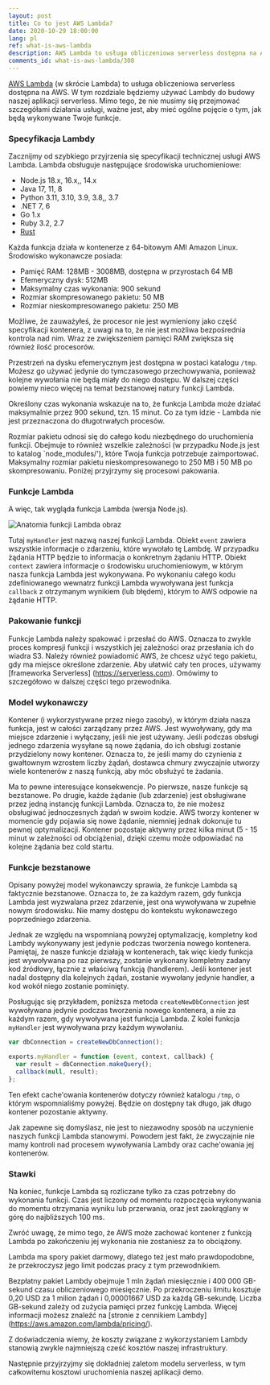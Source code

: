 ```yaml
---
layout: post
title: Co to jest AWS Lambda?
date: 2020-10-29 18:00:00
lang: pl
ref: what-is-aws-lambda
description: AWS Lambda to usługa obliczeniowa serverless dostępna na Amazon Web Services. Uruchamia fragmenty kodu (zwane funkcjami Lambda) w kontenerach bezstanowych, które są wywoływane na żądanie, aby odpowiedzieć na zdarzenia (takie jak żądania HTTP). Po zakończeniu wykonywania funkcji kontenery są wyłączane. Użytkownicy ponoszą koszt jedynie za czas potrzebny do wykonania funkcji.
comments_id: what-is-aws-lambda/308
---
```


[AWS Lambda](https://aws.amazon.com/lambda/) (w skrócie Lambda) to usługa obliczeniowa serverless dostępna na AWS. W tym rozdziale będziemy używać Lambdy do budowy naszej aplikacji serverless. Mimo tego, że nie musimy się przejmować szczegółami działania usługi, ważne jest, aby mieć ogólne pojęcie o tym, jak będą wykonywane Twoje funkcje.

### Specyfikacja Lambdy

Zacznijmy od szybkiego przyjrzenia się specyfikacji technicznej usługi AWS Lambda. Lambda obsługuje następujące środowiska uruchomieniowe:

- Node.js 18.x, 16.x,, 14.x
- Java 17, 11, 8
- Python 3.11, 3.10, 3.9, 3.8,, 3.7
- .NET 7, 6
- Go 1.x
- Ruby 3.2, 2.7
- [Rust](https://docs.aws.amazon.com/lambda/latest/dg/lambda-rust.html)

Każda funkcja działa w kontenerze z 64-bitowym AMI Amazon Linux. Środowisko wykonawcze posiada:

- Pamięć RAM: 128MB - 3008MB, dostępna w przyrostach 64 MB
- Efemeryczny dysk: 512MB
- Maksymalny czas wykonania: 900 sekund
- Rozmiar skompresowanego pakietu: 50 MB
- Rozmiar nieskompresowanego pakietu: 250 MB

Możliwe, że zauważyłeś, że procesor nie jest wymieniony jako część specyfikacji kontenera, z uwagi na to, że nie jest możliwa bezpośrednia kontrola nad nim. Wraz ze zwiększeniem pamięci RAM zwiększa się również ilość procesorów.

Przestrzeń na dysku efemerycznym jest dostępna w postaci katalogu `/tmp`. Możesz go używać jedynie do tymczasowego przechowywania, ponieważ kolejne wywołania nie będą miały do niego dostępu. W dalszej części powiemy nieco więcej na temat bezstanowej natury funkcji Lambda.

Określony czas wykonania wskazuje na to, że funkcja Lambda może działać maksymalnie przez 900 sekund, tzn. 15 minut. Co za tym idzie - Lambda nie jest przeznaczona do długotrwałych procesów.

Rozmiar pakietu odnosi się do całego kodu niezbędnego do uruchomienia funkcji. Obejmuje to również wszelkie zależności (w przypadku Node.js jest to katalog `node_modules/'), które Twoja funkcja potrzebuje zaimportować. Maksymalny rozmiar pakietu nieskompresowanego to 250 MB i 50 MB po skompresowaniu. Poniżej przyjrzymy się procesowi pakowania.

### Funkcje Lambda

A więc, tak wygląda funkcja Lambda (wersja Node.js).

![Anatomia funkcji Lambda obraz](/assets/anatomy-of-a-lambda-function.png)

Tutaj `myHandler` jest nazwą naszej funkcji Lambda. Obiekt `event` zawiera wszystkie informacje o zdarzeniu, które wywołało tę Lambdę. W przypadku żądania HTTP będzie to informacja o konkretnym żądaniu HTTP. Obiekt `context` zawiera informacje o środowisku uruchomieniowym, w którym nasza funkcja Lambda jest wykonywana. Po wykonaniu całego kodu zdefiniowanego wewnatrz funkcji Lambda wywoływana jest funkcja `callback` z otrzymanym wynikiem (lub błędem), którym to AWS odpowie na żądanie HTTP.

### Pakowanie funkcji

Funkcje Lambda należy spakować i przesłać do AWS. Oznacza to zwykle proces kompresji funkcji i wszystkich jej zależności oraz przesłania ich do wiadra S3. Należy również powiadomić AWS, że chcesz użyć tego pakietu, gdy ma miejsce określone zdarzenie. Aby ułatwić cały ten proces, używamy [frameworka Serverless] (https://serverless.com). Omówimy to szczegółowo w dalszej części tego przewodnika.

### Model wykonawczy

Kontener (i wykorzystywane przez niego zasoby), w którym działa nasza funkcja, jest w całości zarządzany przez AWS. Jest wywoływany, gdy ma miejsce zdarzenie i wyłączany, jeśli nie jest używany. Jeśli podczas obsługi jednego zdarzenia wysyłane są nowe żądania, do ich obsługi zostanie przydzielony nowy kontener. Oznacza to, że jeśli mamy do czynienia z gwałtownym wzrostem liczby żądań, dostawca chmury zwyczajnie utworzy wiele kontenerów z naszą funkcją, aby móc obsłużyć te żadania.

Ma to pewne interesujące konsekwencje. Po pierwsze, nasze funkcje są bezstanowe. Po drugie, każde żądanie (lub zdarzenie) jest obsługiwane przez jedną instancję funkcji Lambda. Oznacza to, że nie możesz obsługiwać jednoczesnych żądań w swoim kodzie. AWS tworzy kontener w momencie gdy pojawia się nowe żądanie, niemniej jednak dokonuje tu pewnej optymalizacji. Kontener pozostaje aktywny przez kilka minut (5 - 15 minut w zależności od obciążenia), dzięki czemu może odpowiadać na kolejne żądania bez cold startu.

### Funkcje bezstanowe

Opisany powyżej model wykonawczy sprawia, że funkcje Lambda są faktycznie bezstanowe. Oznacza to, że za każdym razem, gdy funkcja Lambda jest wyzwalana przez zdarzenie, jest ona wywoływana w zupełnie nowym środowisku. Nie mamy dostępu do kontekstu wykonawczego poprzedniego zdarzenia.

Jednak ze względu na wspomnianą powyżej optymalizację, kompletny kod Lambdy wykonywany jest jedynie podczas tworzenia nowego kontenera. Pamiętaj, że nasze funkcje działają w kontenerach, tak więc kiedy funkcja jest wywoływana po raz pierwszy, zostanie wykonany kompletny zadany kod źródłowy, łącznie z właściwą funkcją (handlerem). Jeśli kontener jest nadal dostępny dla kolejnych żądań, zostanie wywołany jedynie handler, a kod wokół niego zostanie pominięty.

Posługując się przykładem, poniższa metoda `createNewDbConnection` jest wywoływana jedynie podczas tworzenia nowego kontenera, a nie za każdym razem, gdy wywoływana jest funkcja Lambda. Z kolei funkcja `myHandler` jest wywoływana przy każdym wywołaniu.

```js
var dbConnection = createNewDbConnection();

exports.myHandler = function (event, context, callback) {
  var result = dbConnection.makeQuery();
  callback(null, result);
};
```

Ten efekt cache'owania kontenerów dotyczy również katalogu `/tmp`, o którym wspomnialiśmy powyżej. Będzie on dostępny tak długo, jak długo kontener pozostanie aktywny.

Jak zapewne się domyślasz, nie jest to niezawodny sposób na uczynienie naszych funkcji Lambda stanowymi. Powodem jest fakt, że zwyczajnie nie mamy kontroli nad procesem wywoływania Lambdy oraz cache'owania jej kontenerów.

### Stawki

Na koniec, funkcje Lambda są rozliczane tylko za czas potrzebny do wykonania funkcji. Czas jest liczony od momentu rozpoczęcia wykonywania do momentu otrzymania wyniku lub przerwania, oraz jest zaokrąglany w górę do najbliższych 100 ms.

Zwróć uwagę, że mimo tego, że AWS może zachować kontener z funkcją Lambda po zakończeniu jej wykonania nie zostaniesz za to obciążony.

Lambda ma spory pakiet darmowy, dlatego też jest mało prawdopodobne, że przekroczysz jego limit podczas pracy z tym przewodnikiem.

Bezpłatny pakiet Lambdy obejmuje 1 mln żądań miesięcznie i 400 000 GB-sekund czasu obliczeniowego miesięcznie. Po przekroczeniu limitu kosztuje 0,20 USD za 1 milion żądań i 0,00001667 USD za każdą GB-sekundę. Liczba GB-sekund zależy od zużycia pamięci przez funkcję Lambda. Więcej informacji możesz znaleźć na [stronie z cennikiem Lambdy] (https://aws.amazon.com/lambda/pricing/).

Z doświadczenia wiemy, że koszty związane z wykorzystaniem Lambdy stanowią zwykle najmniejszą cześć kosztów naszej infrastruktury.

Następnie przyjrzyjmy się dokładniej zaletom modelu serverless, w tym całkowitemu kosztowi uruchomienia naszej aplikacji demo.

